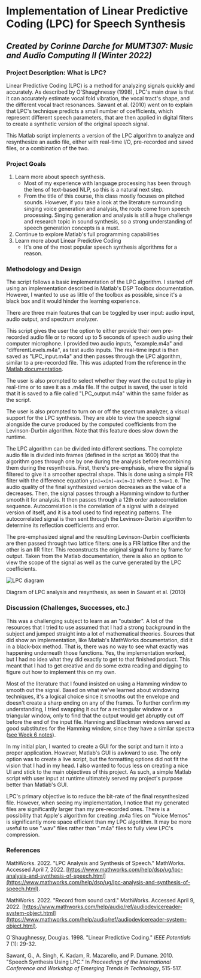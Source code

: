 # Implementation of Linear Predictive Coding (LPC) for Speech Synthesis

## *Created by Corinne Darche for MUMT307: Music and Audio Computing II (Winter 2022)*

### Project Description: What is LPC?

Linear Predictive Coding (LPC) is a method for analyzing signals quickly and accurately. As described by O'Shaughnessy (1998), LPC's main draw is that it can accurately estimate vocal fold vibration, the vocal tract's shape, and the different vocal tract resonances. Sawant et al. (2010) went on to explain that LPC's technique predicts a small number of coefficients, which represent different speech parameters, that are then applied in digital filters to create a synthetic version of the original speech signal.
	
This Matlab script implements a version of the LPC algorithm to analyze and resynthesize an audio file, either with real-time I/O, pre-recorded and saved files, or a combination of the two.

### Project Goals

1. Learn more about speech synthesis. 
   - Most of my experience with language processing has been through the lens of text-based NLP, so this is a natural next step.
   - From the title of this course, this class mostly focuses on pitched sounds. However, if you take a look at the literature surrounding singing voice generation and analysis, the roots come from speech processing. Singing generation and analysis is still a huge challenge and research topic in sound synthesis, so a strong understanding of speech generation concepts is a must.
2. Continue to explore Matlab's full programming capabilities
3. Learn more about Linear Predictive Coding
   - It's one of the most popular speech synthesis algorithms for a reason.

### Methodology and Design

The script follows a basic implementation of the LPC algorithm. I started off using an implementation described in Matlab's DSP Toolbox documentation. However, I wanted to use as little of the toolbox as possible, since it's a black box and it would hinder the learning experience. 
	
There are three main features that can be toggled by user input: audio input, audio output, and spectrum analyzer.

This script gives the user the option to either provide their own pre-recorded audio file or to record up to 5 seconds of speech audio using their computer microphone. I provided two audio inputs, "example.m4a" and "differentLevels.m4a", as test audio inputs. The real-time input is then saved as "LPC_input.m4a" and then passes through the LPC algorithm, similar to a pre-recorded file. This was adapted from the reference in the [Matlab documentation](https://www.mathworks.com/help/audio/ref/audiodevicereader-system-object.html).

The user is also prompted to select whether they want the output to play in real-time or to save it as a .m4a file. If the output is saved, the user is told that it is saved to a file called "LPC_output.m4a" within the same folder as the script.

The user is also prompted to turn on or off the spectrum analyzer, a visual support for the LPC synthesis. They are able to view the speech signal alongside the curve produced by the computed coefficients from the Levinson-Durbin algorithm. Note that this feature does slow down the runtime.
	
The LPC algorithm can be divided into different sections. The complete audio file is divided into frames (defined in the script as 1600) that the algorithm goes through one by one during the analysis before recombining them during the resynthesis. First, there's pre-emphasis, where the signal is filtered to give it a smoother spectral shape. This is done using a simple FIR filter with the difference equation `y[n]=x[n]−ax[n−1]` where `0.9<a<1.0`. The audio quality of the final synthesized version decreases as the value of a decreases. Then, the signal passes through a Hamming window to further smooth it for analysis. It then passes through a 12th order autocorrelation sequence. Autocorrelation is the correlation of a signal with a delayed version of itself, and it is a tool used to find repeating patterns. The autocorrelated signal is then sent through the Levinson-Durbin algorithm to determine its reflection coefficients and error.
	
The pre-emphasized signal and the resulting Levinson-Durbin coefficients are then passed through two lattice filters: one is a FIR lattice filter and the other is an IIR filter. This reconstructs the original signal frame by frame for output. Taken from the Matlab documentation, there is also an option to view the scope of the signal as well as the curve generated by the LPC coefficients.

<p align="centre">
	<img src="MUMT307_FinalProject/docs/assets/diagram.png" alt="LPC diagram">
	<figcaption>Diagram of LPC analysis and resynthesis, as seen in Sawant et al. (2010)</figcaption>
</p>

### Discussion (Challenges, Successes, etc.)

This was a challenging subject to learn as an "outsider". A lot of the resources that I tried to use assumed that I had a strong background in the subject and jumped straight into a lot of mathematical theories. Sources that did show an implementation, like Matlab's MathWorks documentation, did it in a black-box method. That is, there was no way to see what exactly was happening underneath those functions. Yes, the implementation worked, but I had no idea what they did exactly to get to that finished product. This meant that I had to get creative and do some extra reading and digging to figure out how to implement this on my own.
	
Most of the literature that I found insisted on using a Hamming window to smooth out the signal. Based on what we've learned about windowing techniques, it's a logical choice since it smooths out the envelope and doesn't create a sharp ending on any of the frames. To further confirm my understanding, I tried swapping it out for a rectangular window or a triangular window, only to find that the output would get abruptly cut off before the end of the input file. Hanning and Blackman windows served as good substitutes for the Hamming window, since they have a similar spectra ([see Week 6 notes](https://www.music.mcgill.ca/~gary/307/week6/node12.html)). 
	
In my initial plan, I wanted to create a GUI for the script and turn it into a proper application. However, Matlab's GUI is awkward to use. The only option was to create a live script, but the formatting options did not fit the vision that I had in my head. I also wanted to focus less on creating a nice UI and stick to the main objectives of this project. As such, a simple Matlab script with user input at runtime ultimately served my project's purpose better than Matlab's GUI.
	
LPC's primary objective is to reduce the bit-rate of the final resynthesized file. However, when seeing my implementation, I notice that my generated files are significantly larger than my pre-recorded ones. There is a possibility that Apple's algorithm for creating .m4a files on "Voice Memos" is significantly more space efficient than my LPC algorithm. It may be more useful to use ".wav" files rather than ".m4a" files to fully view LPC's compression.

### References

MathWorks. 2022. "LPC Analysis and Synthesis of Speech." MathWorks. Accessed April 7, 2022. [https://www.mathworks.com/help/dsp/ug/lpc-analysis-and-synthesis-of-speech.html](https://www.mathworks.com/help/dsp/ug/lpc-analysis-and-synthesis-of-speech.html).

MathWorks. 2022. "Record from sound card." MathWorks. Accessed April 9, 2022. [https://www.mathworks.com/help/audio/ref/audiodevicereader-system-object.html](https://www.mathworks.com/help/audio/ref/audiodevicereader-system-object.html).

O'Shaughnessy, Douglas. 1998. "Linear Predictive Coding." *IEEE Potentials* 7 (1): 29-32.

Sawant, G., A. Singh, K. Kadam, R. Mazarello, and P. Dumane. 2010. "Speech Synthesis Using LPC." In *Proceedings of the International Conference and Workshop of Emerging Trends in Technology*, 515-517.
